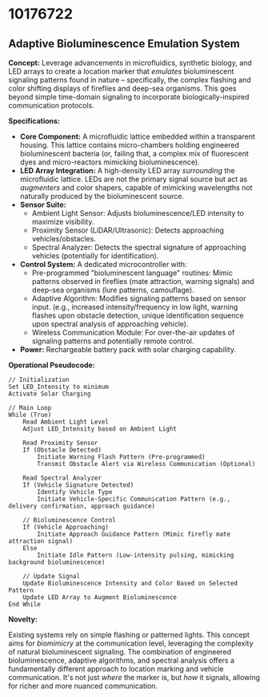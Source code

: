 # 10176722

## Adaptive Bioluminescence Emulation System

**Concept:** Leverage advancements in microfluidics, synthetic biology, and LED arrays to create a location marker that *emulates* bioluminescent signaling patterns found in nature – specifically, the complex flashing and color shifting displays of fireflies and deep-sea organisms. This goes beyond simple time-domain signaling to incorporate biologically-inspired communication protocols.

**Specifications:**

*   **Core Component:** A microfluidic lattice embedded within a transparent housing. This lattice contains micro-chambers holding engineered bioluminescent bacteria (or, failing that, a complex mix of fluorescent dyes and micro-reactors mimicking bioluminescence).
*   **LED Array Integration:** A high-density LED array *surrounding* the microfluidic lattice. LEDs are not the primary signal source but act as *augmenters* and color shapers, capable of mimicking wavelengths not naturally produced by the bioluminescent source.
*   **Sensor Suite:**
    *   Ambient Light Sensor: Adjusts bioluminescence/LED intensity to maximize visibility.
    *   Proximity Sensor (LiDAR/Ultrasonic): Detects approaching vehicles/obstacles.
    *   Spectral Analyzer: Detects the spectral signature of approaching vehicles (potentially for identification).
*   **Control System:** A dedicated microcontroller with:
    *   Pre-programmed "bioluminescent language" routines: Mimic patterns observed in fireflies (mate attraction, warning signals) and deep-sea organisms (lure patterns, camouflage).
    *   Adaptive Algorithm: Modifies signaling patterns based on sensor input. (e.g., increased intensity/frequency in low light, warning flashes upon obstacle detection, unique identification sequence upon spectral analysis of approaching vehicle).
    *   Wireless Communication Module: For over-the-air updates of signaling patterns and potentially remote control.
*   **Power:** Rechargeable battery pack with solar charging capability.

**Operational Pseudocode:**

```
// Initialization
Set LED_Intensity to minimum
Activate Solar Charging

// Main Loop
While (True)
    Read Ambient Light Level
    Adjust LED_Intensity based on Ambient Light

    Read Proximity Sensor
    If (Obstacle Detected)
        Initiate Warning Flash Pattern (Pre-programmed)
        Transmit Obstacle Alert via Wireless Communication (Optional)

    Read Spectral Analyzer
    If (Vehicle Signature Detected)
        Identify Vehicle Type
        Initiate Vehicle-Specific Communication Pattern (e.g., delivery confirmation, approach guidance)

    // Bioluminescence Control
    If (Vehicle Approaching)
        Initiate Approach Guidance Pattern (Mimic firefly mate attraction signal)
    Else
        Initiate Idle Pattern (Low-intensity pulsing, mimicking background bioluminescence)

    // Update Signal
    Update Bioluminescence Intensity and Color Based on Selected Pattern
    Update LED Array to Augment Bioluminescence
End While
```

**Novelty:**

Existing systems rely on simple flashing or patterned lights. This concept aims for *biomimicry* at the communication level, leveraging the complexity of natural bioluminescent signaling. The combination of engineered bioluminescence, adaptive algorithms, and spectral analysis offers a fundamentally different approach to location marking and vehicle communication. It's not just *where* the marker is, but *how* it signals, allowing for richer and more nuanced communication.